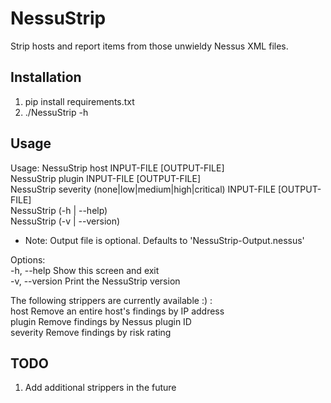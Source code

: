 # NessuStrip

Strip hosts and report items from those unwieldy Nessus XML files.

## Installation

1. pip install requirements.txt
2. ./NessuStrip -h

## Usage

Usage:  NessuStrip host <ip> INPUT-FILE [OUTPUT-FILE]  
        NessuStrip plugin <id> INPUT-FILE [OUTPUT-FILE]  
        NessuStrip severity (none|low|medium|high|critical) INPUT-FILE [OUTPUT-FILE]  
        NessuStrip (-h | --help)  
        NessuStrip (-v | --version)  
  
* Note: Output file is optional. Defaults to 'NessuStrip-Output.nessus'  
  
Options:  
   -h, --help         Show this screen and exit  
   -v, --version      Print the NessuStrip version  

The following strippers are currently available :) :  
   host               Remove an entire host's findings by IP address  
   plugin             Remove findings by Nessus plugin ID  
   severity           Remove findings by risk rating  
  
## TODO
  
1. Add additional strippers in the future
